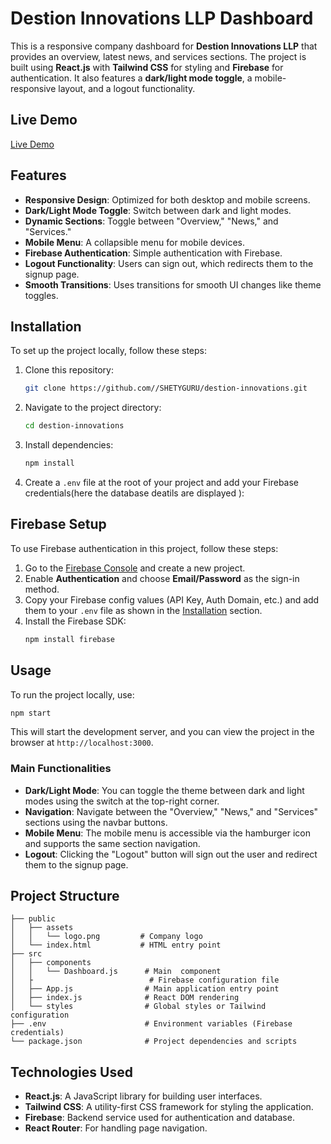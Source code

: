 # Destion Innovations LLP Dashboard

This is a responsive company dashboard for **Destion Innovations LLP** that provides an overview, latest news, and services sections. The project is built using **React.js** with **Tailwind CSS** for styling and **Firebase** for authentication. It also features a **dark/light mode toggle**, a mobile-responsive layout, and a logout functionality.


## Live Demo
[Live Demo](https://destion.netlify.app/)

## Features

- **Responsive Design**: Optimized for both desktop and mobile screens.
- **Dark/Light Mode Toggle**: Switch between dark and light modes.
- **Dynamic Sections**: Toggle between "Overview," "News," and "Services."
- **Mobile Menu**: A collapsible menu for mobile devices.
- **Firebase Authentication**: Simple authentication with Firebase.
- **Logout Functionality**: Users can sign out, which redirects them to the signup page.
- **Smooth Transitions**: Uses transitions for smooth UI changes like theme toggles.

## Installation

To set up the project locally, follow these steps:

1. Clone this repository:
   ```bash
   git clone https://github.com//SHETYGURU/destion-innovations.git

   ```
   
2. Navigate to the project directory:
   ```bash
   cd destion-innovations
   ```

3. Install dependencies:
   ```bash
   npm install
   ```

4. Create a `.env` file at the root of your project and add your Firebase credentials(here the database deatils are displayed ):
  

## Firebase Setup

To use Firebase authentication in this project, follow these steps:

1. Go to the [Firebase Console](https://console.firebase.google.com/) and create a new project.
2. Enable **Authentication** and choose **Email/Password** as the sign-in method.
3. Copy your Firebase config values (API Key, Auth Domain, etc.) and add them to your `.env` file as shown in the [Installation](#installation) section.
4. Install the Firebase SDK:
   ```bash
   npm install firebase
   ```

## Usage

To run the project locally, use:

```bash
npm start
```

This will start the development server, and you can view the project in the browser at `http://localhost:3000`.

### Main Functionalities

- **Dark/Light Mode**: You can toggle the theme between dark and light modes using the switch at the top-right corner.
- **Navigation**: Navigate between the "Overview," "News," and "Services" sections using the navbar buttons.
- **Mobile Menu**: The mobile menu is accessible via the hamburger icon and supports the same section navigation.
- **Logout**: Clicking the "Logout" button will sign out the user and redirect them to the signup page.

## Project Structure

```
├── public
│   ├── assets
│   │   └── logo.png         # Company logo
│   └── index.html           # HTML entry point
├── src
│   ├── components
│   │   └── Dashboard.js      # Main  component
│   ├                          # Firebase configuration file
│   ├── App.js                # Main application entry point
│   ├── index.js              # React DOM rendering
│   └── styles                # Global styles or Tailwind configuration
├── .env                      # Environment variables (Firebase credentials)
└── package.json              # Project dependencies and scripts
```

## Technologies Used

- **React.js**: A JavaScript library for building user interfaces.
- **Tailwind CSS**: A utility-first CSS framework for styling the application.
- **Firebase**: Backend service used for authentication and database.
- **React Router**: For handling page navigation.

